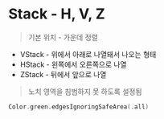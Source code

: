 # Stack - H, V, Z

> 기본 위치 - 가운데 정렬
> 
- VStack - 위에서 아래로 나열돼서 나오는 형태
- HStack - 왼쪽에서 오른쪽으로 나열
- ZStack - 뒤에서 앞으로 나열

> 노치 영역을 침범하지 못 하도록 설정됨
> 

```swift
Color.green.edgesIgnoringSafeArea(.all)
```